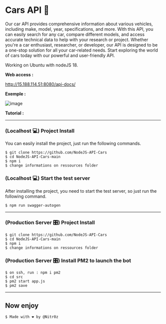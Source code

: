 # Cars API 🦾

Our car API provides comprehensive information about various vehicles, including make, model, year, specifications, and more. With this API, you can easily search for any car, compare different models, and access accurate technical data to help with your research or project. Whether you're a car enthusiast, researcher, or developer, our API is designed to be a one-stop solution for all your car-related needs. Start exploring the world of cars today with our powerful and user-friendly API.

Working on Ubuntu with nodeJS 18.

__Web access :__

http://15.188.114.51:8080/api-docs/

__Exemple :__

![image](https://user-images.githubusercontent.com/48621976/215516860-4d504d65-2c87-4655-b15a-548650636236.png)


__Tutorial :__


 ---

### (Localhost 💻) Project Install 

  You can easily install the project, just run the following commands.

    $ git clone https://github.com/NodeJS-API-Cars
    $ cd NodeJS-API-Cars-main
    $ npm i
    $ change informations on ressources folder


### (Localhost 💻) Start the test server

  After installing the project, you need to start the test server, so just run the following command.

    $ npm run swagger-autogen

---

### (Production Server 🎛️) Project Install

    $ git clone https://github.com/NodeJS-API-Cars
    $ cd NodeJS-API-Cars-main
    $ npm i
    $ change informations on ressources folder
     

### (Production Server 🎛️) Install PM2 to launch the bot 

    $ on ssh, run : npm i pm2
    $ cd src
    $ pm2 start app.js
    $ pm2 save
    
    

---
 
 ## Now enjoy
 
    $ Made with ❤️ by @Nitr0z
 

 
 


